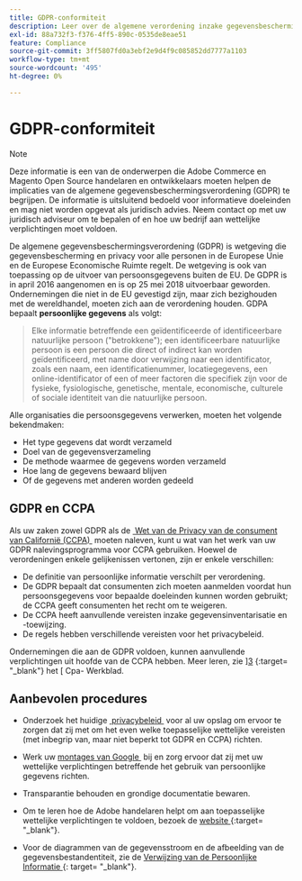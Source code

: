 ```yaml
---
title: GDPR-conformiteit
description: Leer over de algemene verordening inzake gegevensbescherming (GDPR), die wetgeving is die gegevensbescherming en privacy regelt voor alle individuen in de Europese Unie en de Europese Economische Ruimte.
exl-id: 88a732f3-f376-4ff5-890c-0535de8eae51
feature: Compliance
source-git-commit: 3ff5807fd0a3ebf2e9d4f9c085852dd7777a1103
workflow-type: tm+mt
source-wordcount: '495'
ht-degree: 0%

---
```


# GDPR-conformiteit

>[!NOTE]
>
>Deze informatie is een van de onderwerpen die Adobe Commerce en Magento Open Source handelaren en ontwikkelaars moeten helpen de implicaties van de algemene gegevensbeschermingsverordening (GDPR) te begrijpen. De informatie is uitsluitend bedoeld voor informatieve doeleinden en mag niet worden opgevat als juridisch advies. Neem contact op met uw juridisch adviseur om te bepalen of en hoe uw bedrijf aan wettelijke verplichtingen moet voldoen.

De algemene gegevensbeschermingsverordening (GDPR) is wetgeving die gegevensbescherming en privacy voor alle personen in de Europese Unie en de Europese Economische Ruimte regelt. De wetgeving is ook van toepassing op de uitvoer van persoonsgegevens buiten de EU. De GDPR is in april 2016 aangenomen en is op 25 mei 2018 uitvoerbaar geworden. Ondernemingen die niet in de EU gevestigd zijn, maar zich bezighouden met de wereldhandel, moeten zich aan de verordening houden. GDPA bepaalt **persoonlijke gegevens** als volgt:

>Elke informatie betreffende een geïdentificeerde of identificeerbare natuurlijke persoon (&quot;betrokkene&quot;); een identificeerbare natuurlijke persoon is een persoon die direct of indirect kan worden geïdentificeerd, met name door verwijzing naar een identificator, zoals een naam, een identificatienummer, locatiegegevens, een online-identificator of een of meer factoren die specifiek zijn voor de fysieke, fysiologische, genetische, mentale, economische, culturele of sociale identiteit van die natuurlijke persoon.

Alle organisaties die persoonsgegevens verwerken, moeten het volgende bekendmaken:

- Het type gegevens dat wordt verzameld
- Doel van de gegevensverzameling
- De methode waarmee de gegevens worden verzameld
- Hoe lang de gegevens bewaard blijven
- Of de gegevens met anderen worden gedeeld

## GDPR en CCPA

Als uw zaken zowel GDPR als de [&#x200B; Wet van de Privacy van de consument van Californië (CCPA) &#x200B;](../getting-started/compliance-ccpa.md) moeten naleven, kunt u wat van het werk van uw GDPR nalevingsprogramma voor CCPA gebruiken. Hoewel de verordeningen enkele gelijkenissen vertonen, zijn er enkele verschillen:

- De definitie van persoonlijke informatie verschilt per verordening.
- De GDPR bepaalt dat consumenten zich moeten aanmelden voordat hun persoonsgegevens voor bepaalde doeleinden kunnen worden gebruikt; de CCPA geeft consumenten het recht om te weigeren.
- De CCPA heeft aanvullende vereisten inzake gegevensinventarisatie en -toewijzing.
- De regels hebben verschillende vereisten voor het privacybeleid.

Ondernemingen die aan de GDPR voldoen, kunnen aanvullende verplichtingen uit hoofde van de CCPA hebben. Meer leren, zie &rbrack;[3] {:target= &quot;_blank&quot;} het &lbrack; Cpa- Werkblad.

## Aanbevolen procedures

- Onderzoek het huidige [&#x200B; privacybeleid &#x200B;](../getting-started/privacy-policy.md) voor al uw opslag om ervoor te zorgen dat zij met om het even welke toepasselijke wettelijke vereisten (met inbegrip van, maar niet beperkt tot GDPR en CCPA) richten.

- Werk uw [&#x200B; montages van Google &#x200B;](../merchandising-promotions/google-tools.md#google-privacy-settings) bij en zorg ervoor dat zij met uw wettelijke verplichtingen betreffende het gebruik van persoonlijke gegevens richten.

- Transparantie behouden en grondige documentatie bewaren.

- Om te leren hoe de Adobe handelaren helpt om aan toepasselijke wettelijke verplichtingen te voldoen, bezoek de [ website ][1] {:target= &quot;_blank&quot;}.

- Voor de diagrammen van de gegevensstroom en de afbeelding van de gegevensbestandentiteit, zie de [ Verwijzing van de Persoonlijke Informatie ][2] {: target= &quot;_blank&quot;}.

[1]: https://business.adobe.com/privacy/general-data-protection-regulation.html
[2]: https://experienceleague.adobe.com/docs/commerce-operations/security-and-compliance/reference/data-m2.html?lang=nl-NL
[3]: https://oag.ca.gov/system/files/attachments/press_releases/CCPA%20Fact%20Sheet%20%2800000002%29.pdf
